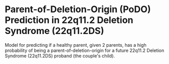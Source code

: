 # Parent-of-Deletion-Origin (PoDO) Prediction in 22q11.2 Deletion Syndrome (22q11.2DS)
Model for predicting if a healthy parent, given 2 parents, has a high probability of being a parent-of-deletion-origin for a future 22q11.2 Deletion Syndrome (22q11.2DS) proband (the couple's child).

